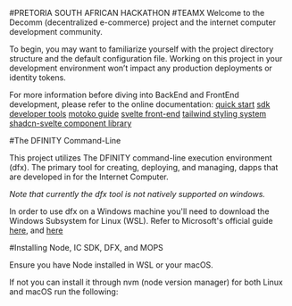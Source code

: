#PRETORIA SOUTH AFRICAN HACKATHON
#TEAMX
Welcome to the Decomm (decentralized e-commerce) project and the internet computer development community.

To begin, you may want to familiarize yourself with the project directory structure and the default configuration file. Working on this project in your development environment won’t impact any production deployments or identity tokens.

For more information before diving into BackEnd and FrontEnd development, please refer to the online documentation:
[quick start](https://internetcomputer.org/docs/current/developer-docs/setup/deploy-locally)
[sdk developer tools](https://internetcomputer.org/docs/current/developer-docs/setup/install)
[motoko guide](https://internetcomputer.org/docs/current/motoko/main/motoko)
[svelte front-end](https://svelte.dev/)
[tailwind styling system](https://tailwindcss.com/)
[shadcn-svelte component library](https://www.shadcn-svelte.com/)

#The DFINITY Command-Line

This project utilizes The DFINITY command-line execution environment (dfx). The primary tool for creating, deploying, and managing, dapps that are developed in for the Internet Computer.

*Note that currently the dfx tool is not natively supported on windows.*

In order to use dfx on a Windows machine you'll need to download the Windows Subsystem for Linux (WSL). Refer to Microsoft's official guide [here](https://learn.microsoft.com/en-us/windows/wsl/install), and [here](https://learn.microsoft.com/en-us/windows/wsl/setup/environment)

#Installing Node, IC SDK, DFX, and MOPS

Ensure you have Node installed in WSL or your macOS.

If not you can install it through nvm (node version manager) for both Linux and macOS run the following:
